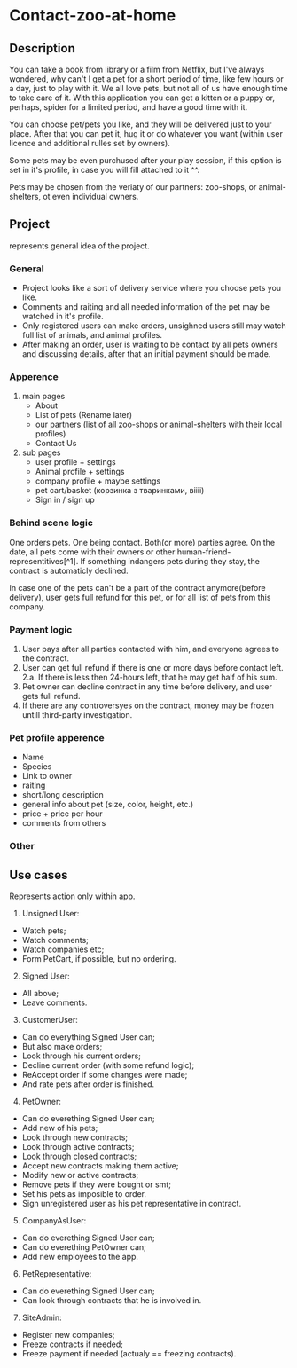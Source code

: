 # Contact-zoo-at-home

## Description

  You can take a book from library or a film from Netflix, but I've always wondered, why can't I get a pet for a short period of time, like few hours or a day, just to play with it. We all love pets, but not all of us have enough time to take care of it. With this application you can get a kitten or a puppy or, perhaps, spider for a limited period, and have a good time with it.

  You can choose pet/pets you like, and they will be delivered just to your place. After that you can pet it, hug it or do whatever you want (within user licence and additional rulles set by owners).

  Some pets may be even purchused after your play session, if this option is set in it's profile, in case you will fill attached to it ^^.

  Pets may be chosen from the veriaty of our partners: zoo-shops, or animal-shelters, ot even individual owners.

## Project

represents general idea of the project.

### General
- Project looks like a sort of delivery service where you choose pets you like.
- Comments and raiting and all needed information of the pet may be watched in it's profile.
- Only registered users can make orders, unsighned users still may watch full list of animals, and animal profiles.
- After making an order, user is waiting to be contact by all pets owners and discussing details, after that an initial payment should be made.

### Apperence
1. main pages
   - About
   - List of pets (Rename later)
   - our partners (list of all zoo-shops or animal-shelters with their local profiles)
   - Contact Us
2. sub pages
   - user profile + settings
   - Animal profile + settings
   - company profile + maybe settings
   - pet cart/basket (корзинка з тваринками, віііі)
   - Sign in / sign up

### Behind scene logic

One orders pets. One being contact. Both(or more) parties agree. On the date, all pets come with their owners or other human-friend-representitives[^1]. If something indangers pets during they stay, the contract is automaticly declined.

In case one of the pets can't be a part of the contract anymore(before delivery), user gets full refund for this pet, or for all list of pets from this company.

### Payment logic

1. User pays after all parties contacted with him, and everyone agrees to the contract.
2. User can get full refund if there is one or more days before contact left.
   2.a. If there is less then 24-hours left, that he may get half of his sum.
3. Pet owner can decline contract in any time before delivery, and user gets full refund.
4. If there are any controversyes on the contract, money may be frozen untill third-party investigation.

### Pet profile apperence

- Name
- Species
- Link to owner
- raiting
- short/long description
- general info about pet (size, color, height, etc.)
- price + price per hour
- comments from others

### Other

## Use cases

Represents action only within app.

1. Unsigned User:
  - Watch pets;
  - Watch comments;
  - Watch companies etc;
  - Form PetCart, if possible, but no ordering.
  
2. Signed User:
  - All above;
  - Leave comments.

3. CustomerUser:
  - Can do everything Signed User can;
  - But also make orders;
  - Look through his current orders;
  - Decline current order (with some refund logic);
  - ReAccept order if some changes were made;
  - And rate pets after order is finished.

4. PetOwner:
  - Can do everething Signed User can;
  - Add new of his pets;
  - Look through new contracts;
  - Look through active contracts;
  - Look through closed contracts;
  - Accept new contracts making them active;
  - Modify new or active contracts;
  - Remove pets if they were bought or smt;
  - Set his pets as imposible to order.
  - Sign unregistered user as his pet representative in contract.

5. CompanyAsUser:
  - Can do everething Signed User can;
  - Can do everething PetOwner can;
  - Add new employees to the app.

6. PetRepresentative:
  - Can do everething Signed User can;
  - Can look through contracts that he is involved in.

7. SiteAdmin:
  - Register new companies;
  - Freeze contracts if needed;
  - Freeze payment if needed (actualy == freezing contracts).
